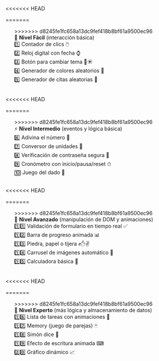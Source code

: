 <<<<<<< HEAD
<ul style="list-style: none; padding: 0;"> 
=======
<ul style= "list-style:none"> 
>>>>>>> d8245fe1fc658a13dc9fef418b8bf61a9500ec96
  <li>🔰 <strong>Nivel Fácil</strong> (interacción básica)</li>
  <li>1️⃣ Contador de clics 🖱️</li>
  <li>2️⃣ Reloj digital con fecha ⌚</li>
  <li>3️⃣ Botón para cambiar tema 🌙☀️</li>
  <li>4️⃣ Generador de colores aleatorios 🎨</li>
  <li>5️⃣ Generador de citas aleatorias 📜</li>
</ul><br>


<<<<<<< HEAD
<ul style="list-style: none; padding: 0;">
=======
<ul style= "list-style:none">
>>>>>>> d8245fe1fc658a13dc9fef418b8bf61a9500ec96
  <li>⚡ <strong>Nivel Intermedio</strong> (eventos y lógica básica)</li>
  <li>6️⃣ Adivina el número 🎯</li>
  <li>7️⃣ Conversor de unidades 🔄</li>
  <li>8️⃣ Verificación de contraseña segura 🔐</li>
  <li>9️⃣ Cronómetro con inicio/pausa/reset ⏱</li>
  <li>🔟 Juego del dado 🎲</li>
</ul><br>

<<<<<<< HEAD
<ul style="list-style: none; padding: 0;">  
=======
<ul style= "list-style:none">  
>>>>>>> d8245fe1fc658a13dc9fef418b8bf61a9500ec96
  <li>🚀 <strong>Nivel Avanzado</strong> (manipulación de DOM y animaciones)</li>
  <li>1️⃣1️⃣ Validación de formulario en tiempo real ✅</li>
  <li>1️⃣2️⃣ Barra de progreso animada 📊</li>
  <li>1️⃣3️⃣ Piedra, papel o tijera ✊✋✌</li>
  <li>1️⃣4️⃣ Carrusel de imágenes automático 📸</li>
  <li>1️⃣5️⃣ Calculadora básica 🧮</li>
</ul><br>

<<<<<<< HEAD
<ul style="list-style: none; padding: 0;"> 
=======
<ul style= "list-style:none"> 
>>>>>>> d8245fe1fc658a13dc9fef418b8bf61a9500ec96
  <li>🧠 <strong>Nivel Experto</strong> (más lógica y almacenamiento de datos)</li>
  <li>1️⃣6️⃣ Lista de tareas con animaciones 📝</li>
  <li>1️⃣7️⃣ Memory (juego de parejas) 🃏</li>
  <li>1️⃣8️⃣ Simón dice 🎵</li>
  <li>1️⃣9️⃣ Efecto de escritura animada ⌨</li>
  <li>2️⃣0️⃣ Gráfico dinámico 📈</li>
</ul>
